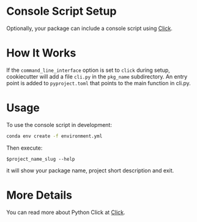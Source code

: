 # Console Script Setup

Optionally, your package can include a console script using [Click].

# How It Works

If the `command_line_interface` option is set to `click` during setup, cookiecutter
will add a file `cli.py` in the `pkg_name` subdirectory. An entry point is added to
`pyproject.toml` that points to the main function in cli.py.

# Usage

To use the console script in development:

```bash
conda env create -f environment.yml
```

Then execute:

```
$project_name_slug --help
```

it will show your package name, project short description and exit.

# More Details

You can read more about Python Click at [Click].

[Click]: https://click.palletsprojects.com/en/8.0.x/
